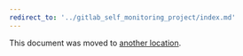 ```yaml
---
redirect_to: '../gitlab_self_monitoring_project/index.md'
---
```


This document was moved to [another location](../gitlab_self_monitoring_project/index.md).

<!-- This redirect file can be deleted after February 1, 2021. -->
<!-- Before deletion, see: https://docs.gitlab.com/ee/development/documentation/#move-or-rename-a-page -->
